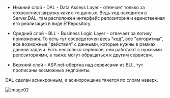 - Нижний слой - DAL - Data Assess Layer - отвечает только за сохранение/загрузку каких-то данных. Ведь код находится в Server.DAL, там расположен интерфейс репозитория и единственная его реализация в виде EfRepository.

- Средний слой - BLL - Business Logic Layer - отвечает за логику приложения. То есть тут сосредоточен весь "код", все "алгоритмы", все возможные "действия" с данными, которые нужны в рамках данной задачи. Есть несколько сервисов, они работают с нужными репозиториями, а также могут обращаться к другим сервисам.

- Верхний слой - ASP.net-обертка над сервисами из BLL, тут прописаны возможные эндпоинты.

DAL сделан асинхронным, и асинхронщина тянется по слоям наверх.

![image02](https://user-images.githubusercontent.com/75442282/150738584-4f337b7e-fc52-45ec-ad52-6cc211e08892.png)

